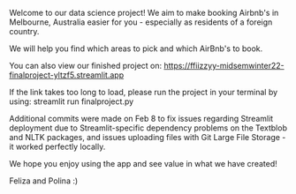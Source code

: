 Welcome to our data science project! We aim to make booking Airbnb's in Melbourne, Australia easier for you - especially as residents of a foreign country.

We will help you find which areas to pick and which AirBnb's to book.

You can also view our finished project on: https://ffiizzyy-midsemwinter22-finalproject-yltzf5.streamlit.app

If the link takes too long to load, please run the project in your terminal by using: streamlit run finalproject.py

Additional commits were made on Feb 8 to fix issues regarding Streamlit deployment due to Streamlit-specific dependency problems on the Textblob and NLTK packages, and issues uploading files with Git Large File Storage - it worked perfectly locally.

We hope you enjoy using the app and see value in what we have created!

Feliza and Polina :)
